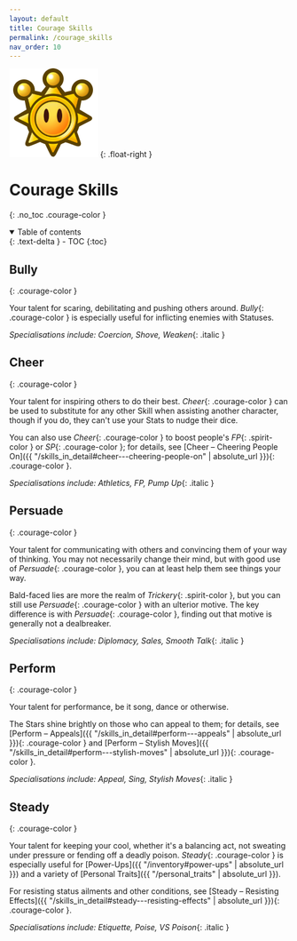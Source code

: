 ```yaml
---
layout: default
title: Courage Skills
permalink: /courage_skills
nav_order: 10
---
```


![](assets/images/icons/courage.png)
{: .float-right }

# Courage Skills
{: .no_toc .courage-color }

<details open markdown="block">
  <summary>
    Table of contents
  </summary>
  {: .text-delta }
- TOC
{:toc}
</details>

## Bully
{: .courage-color }

Your talent for scaring, debilitating and pushing others around. *Bully*{: .courage-color } is especially useful for inflicting enemies with Statuses.

*Specialisations include: Coercion, Shove, Weaken*{: .italic }

## Cheer
{: .courage-color }

Your talent for inspiring others to do their best. *Cheer*{: .courage-color } can be used to substitute for any other Skill when assisting another character, though if you do, they can't use your Stats to nudge their dice.

You can also use *Cheer*{: .courage-color } to boost people's *FP*{: .spirit-color } or *SP*{: .courage-color }; for details, see [Cheer – Cheering People On]({{ "/skills_in_detail#cheer---cheering-people-on" | absolute_url }}){: .courage-color }.

*Specialisations include: Athletics, FP, Pump Up*{: .italic }

## Persuade
{: .courage-color }

Your talent for communicating with others and convincing them of your way of thinking. You may not necessarily change their mind, but with good use of *Persuade*{: .courage-color }, you can at least help them see things your way.

Bald-faced lies are more the realm of *Trickery*{: .spirit-color }, but you can still use *Persuade*{: .courage-color } with an ulterior motive. The key difference is with *Persuade*{: .courage-color }, finding out that motive is generally not a dealbreaker.

*Specialisations include: Diplomacy, Sales, Smooth Talk*{: .italic }

## Perform
{: .courage-color }

Your talent for performance, be it song, dance or otherwise.

The Stars shine brightly on those who can appeal to them; for details, see
[Perform – Appeals]({{ "/skills_in_detail#perform---appeals" | absolute_url }}){: .courage-color } and [Perform – Stylish Moves]({{ "/skills_in_detail#perform---stylish-moves" | absolute_url }}){: .courage-color }.

*Specialisations include: Appeal, Sing, Stylish Moves*{: .italic }

## Steady
{: .courage-color }

Your talent for keeping your cool, whether it's a balancing act, not sweating under pressure or fending off a deadly poison. *Steady*{: .courage-color } is especially useful for [Power-Ups]({{ "/inventory#power-ups" | absolute_url }}) and a variety of [Personal Traits]({{ "/personal_traits" | absolute_url }}).

For resisting status ailments and other conditions, see [Steady – Resisting Effects]({{ "/skills_in_detail#steady---resisting-effects" | absolute_url }}){: .courage-color }.

*Specialisations include: Etiquette, Poise, VS Poison*{: .italic }